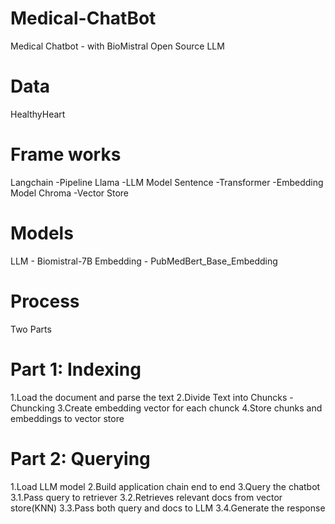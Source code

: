 # Medical-ChatBot
Medical Chatbot - with BioMistral Open Source LLM

# Data
HealthyHeart
# Frame works
Langchain -Pipeline
Llama -LLM Model
Sentence -Transformer -Embedding Model
Chroma -Vector Store

# Models
LLM - Biomistral-7B
Embedding - PubMedBert_Base_Embedding

# Process
Two Parts

# Part 1: Indexing
1.Load the document and parse the text
2.Divide Text into Chuncks - Chuncking
3.Create embedding vector for each chunck
4.Store chunks and embeddings to vector store

# Part 2: Querying
1.Load LLM model
2.Build application chain end to end
3.Query the chatbot
   3.1.Pass  query to retriever
	 3.2.Retrieves relevant docs from vector store(KNN)
	 3.3.Pass both query and docs to LLM
	 3.4.Generate the response







